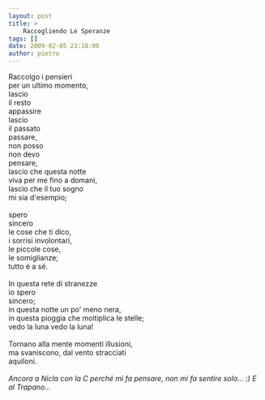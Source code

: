 ```yaml
---
layout: post
title: >
    Raccogliendo Le Speranze
tags: []
date: 2009-02-05 23:18:00
author: pietro
---
```

Raccolgo i pensieri<br/>per un ultimo momento,<br/>lascio<br/>il resto<br/>appassire<br/>lascio<br/>il passato<br/>passare,<br/>non posso<br/>non devo<br/>pensare,<br/>lascio che questa notte<br/>viva per me fino a domani,<br/>lascio che il tuo sogno<br/>mi sia d'esempio;<br/><br/>spero<br/>sincero<br/>le cose che ti dico,<br/>i sorrisi involontari,<br/>le piccole cose,<br/>le somiglianze;<br/>tutto è a sé.<br/><br/>In questa rete di stranezze<br/>io spero<br/>sincero;<br/>in questa notte un po' meno nera,<br/>in questa pioggia che moltiplica le stelle;<br/>vedo la luna vedo la luna!<br/><br/>Tornano alla mente momenti illusioni,<br/>ma svaniscono, dal vento stracciati<br/>aquiloni.<br/><br/><span style="font-style: italic">Ancora a Nicla con la C perché mi fa pensare, non mi fa sentire solo... :) E al Trapano...</span>
